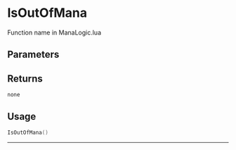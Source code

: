 # IsOutOfMana
Function name in ManaLogic.lua
## Parameters

## Returns
`none`
## Usage
```lua
IsOutOfMana()
```
---
